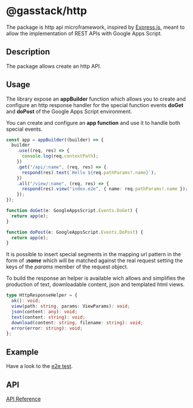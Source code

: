 # @gasstack/http

The package is http api microframework, inspired by [Express.js](https://expressjs.com/), meant to allow the implementation of REST APIs with Google Apps Script.

## Description

The package allows create an http API.

## Usage

The library expose an **appBuilder** function which allows you to create and configure an http response handler for the special function events **doGet** and **doPost** of the Google Apps Script environment.

You can create and configure an **app function** and use it to handle both special events.

```ts
const app = appBuilder((builder) => {
  builder
    .use((req, res) => {
      console.log(req.contextPath);
    })
    .get("/api/:name", (req, res) => {
      respond(res).text(`Hello ${req.pathParams!.name}`);
    })
    .all("/view/:name", (req, res) => {
      respond(res).view("index.e2e", { name: req.pathParams!.name });
    });
});

function doGet(e: GoogleAppsScript.Events.DoGet) {
  return app(e);
}

function doPost(e: GoogleAppsScript.Events.DoPost) {
  return app(e);
}
```

It is possible to insert special segments in the mapping url pattern in the form of **:_name_** which will be matched against the real request setting the keys of the _params_ member of the request object.

To build the response an helper is available wich allows and simplifies the production of text, downloadable content, json and templated html views.

```ts
type HttpResponseHelper = {
  ok(): void;
  view(path: string, params: ViewParams): void;
  json(content: any): void;
  text(content: string): void;
  download(content: string, filename: string): void;
  error(error: string): void;
};
```

## Example

Have a look to the [e2e test](main.e2e.ts).

## API

[API Reference](docs/modules.md)
